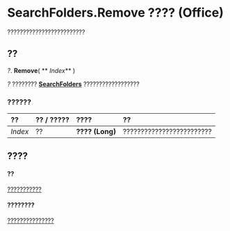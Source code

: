 
# SearchFolders.Remove ???? (Office)

?????????????????????????


## ??

 _?_. **Remove**( ** _Index_** )

 _?_ ???????? **[SearchFolders](5958cafc-880e-ee9f-b2f5-be463bfe5232.md)** ??????????????????


### ??????



|**??**|**?? / ?????**|**????**|**??**|
|:-----|:-----|:-----|:-----|
| _Index_|??|**???? (Long)**|?????????????????????????|

## ????


#### ??


[???????????](5958cafc-880e-ee9f-b2f5-be463bfe5232.md)
#### ????????


[???????????????](http://msdn.microsoft.com/library/9d383fde-dffb-8008-eb5a-757694975d20%28Office.15%29.aspx)